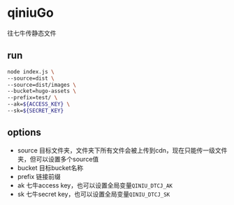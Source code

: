 # qiniuGo

往七牛传静态文件

## run

```bash
node index.js \
--source=dist \
--source=dist/images \
--bucket=hugo-assets \
--prefix=test/ \
--ak=${ACCESS_KEY} \
--sk=${SECRET_KEY}
```

## options

* source 目标文件夹，文件夹下所有文件会被上传到cdn，现在只能传一级文件夹，但可以设置多个source值
* bucket 目标bucket名称
* prefix 链接前缀
* ak 七牛access key，也可以设置全局变量`QINIU_DTCJ_AK`
* sk 七牛secret key，也可以设置全局变量`QINIU_DTCJ_SK`

